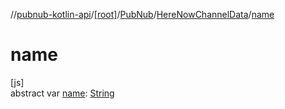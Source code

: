 //[pubnub-kotlin-api](../../../../index.md)/[[root]](../../index.md)/[PubNub](../index.md)/[HereNowChannelData](index.md)/[name](name.md)

# name

[js]\
abstract var [name](name.md): [String](https://kotlinlang.org/api/latest/jvm/stdlib/kotlin-stdlib/kotlin/-string/index.html)
